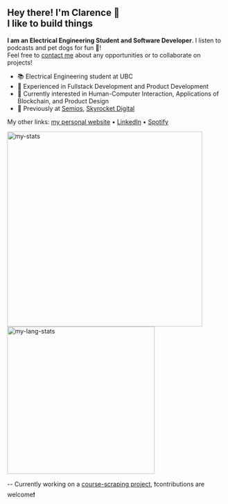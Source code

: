 <h2>Hey there! I'm Clarence 👋<br>I like to build things</h2>

<p><strong>I am an Electrical Engineering Student and Software Developer</strong>. I listen to podcasts and pet dogs for fun 🐶! <br/>
Feel free to <a href="https://ad2969.com/contact">contact me</a> about any opportunities or to collaborate on projects!</p>

- 📚 Electrical Engineering student at UBC
- 🔭 Experienced in Fullstack Development and Product Development
- 💬 Currently interested in Human-Computer Interaction, Applications of Blockchain, and Product Design
- 💼 Previously at <a href="https://semios.com/">Semios</a>, <a href="https://skyrocket.is/">Skyrocket Digital</a>
<!-- - 🌱 Currently learning -->

<p>My other links: <a href="https://ad2969.com">my personal website</a> • <a href="https://www.linkedin.com/in/clarence-adrian">LinkedIn</a> • <a href="https://open.spotify.com/user/21zjm64qokoaly5je5kostekq">Spotify</a></p>

<p>
<img width="450" align="center" src="https://github-readme-stats.vercel.app/api/?username=ad2969&count_private=true&show_icons=true&line_height=22" alt="my-stats" />
<img width="340" align="center" src="https://github-readme-stats.vercel.app/api/top-langs/?username=ad2969&count_private=true&show_icons=true&layout=compact&line_height=27" alt="my-lang-stats" />
</p>

<p>-- Currently working on a <a href="https://github.com/ad2969/ubc-coursecrawler">course-scraping project</a>, ❗contributions are welcome❗</p>
